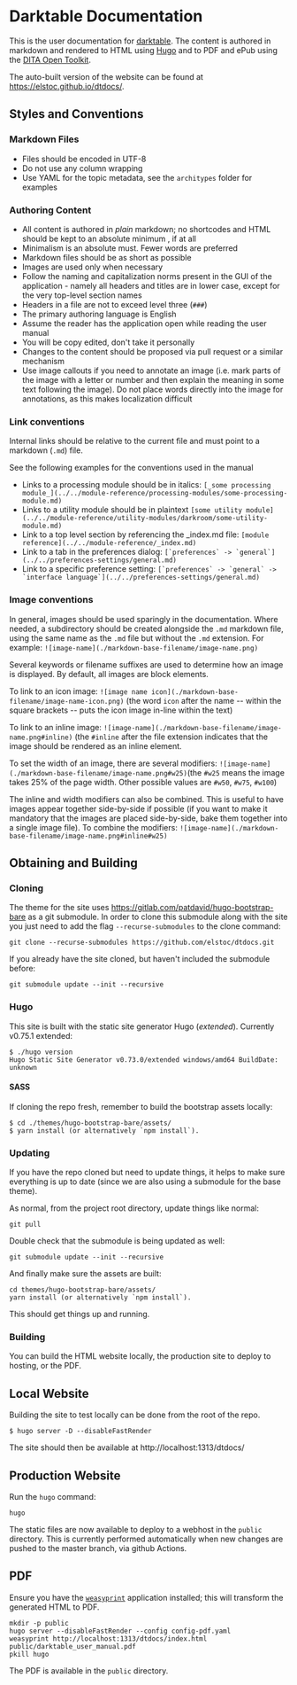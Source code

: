 # Darktable Documentation

This is the user documentation for [darktable](https://darktable.org). The content is authored in markdown and rendered to HTML using [Hugo](https://gohugo.io) and to PDF and ePub using the [DITA Open Toolkit](https://dita-ot.org).

The auto-built version of the website can be found at https://elstoc.github.io/dtdocs/.

## Styles and Conventions

### Markdown Files

- Files should be encoded in UTF-8
- Do not use any column wrapping
- Use YAML for the topic metadata, see the `architypes` folder for examples

### Authoring Content

- All content is authored in *plain*  markdown; no shortcodes and HTML should be kept to an absolute minimum , if at all
- Minimalism is an absolute must. Fewer words are preferred
- Markdown files should be as short as possible
- Images are used only when necessary
- Follow the naming and capitalization norms present in the GUI of the application - namely all headers and titles are in lower case, except for the very top-level section names
- Headers in a file are not to exceed level three (`###`)
- The primary authoring language is English
- Assume the reader has the application open while reading the user manual
- You will be copy edited, don't take it personally
- Changes to the content should be proposed via pull request or a similar mechanism
- Use image callouts if you need to annotate an image (i.e. mark parts of the image with a letter or number and then explain the meaning in some text following the image). Do not place words directly into the image for annotations, as this makes localization difficult

### Link conventions

Internal links should be relative to the current file and must point to a markdown (`.md`) file.

See the following examples for the conventions used in the manual

- Links to a processing module should be in italics: ``[_some processing module_](../../module-reference/processing-modules/some-processing-module.md)``
- Links to a utility module should be in plaintext ``[some utility module](../../module-reference/utility-modules/darkroom/some-utility-module.md)``
- Link to a top level section by referencing the _index.md file: ``[module reference](../../module-reference/_index.md)``
- Link to a tab in the preferences dialog:  ``[`preferences` -> `general`](../../preferences-settings/general.md)``
- Link to a specific preference setting:  ``[`preferences` -> `general` -> `interface language`](../../preferences-settings/general.md)``

### Image conventions

In general, images should be used sparingly in the documentation. Where needed, a subdirectory should be created alongside the `.md` markdown file, using the same name as the `.md` file but without the `.md` extension. For example: `![image-name](./markdown-base-filename/image-name.png)`

Several keywords or filename suffixes are used to determine how an image is displayed. By default, all images are block elements.

To link to an icon image:  `![image name icon](./markdown-base-filename/image-name-icon.png)` (the word `icon` after the name -- within the square brackets -- puts the icon image in-line within the text)

To link to an inline image:  `![image-name](./markdown-base-filename/image-name.png#inline)` (the `#inline` after the file extension indicates that the image should be rendered as an inline element.

To set the width of an image, there are several modifiers: `![image-name](./markdown-base-filename/image-name.png#w25)`(the `#w25` means the image takes 25% of the page width. Other possible values are `#w50`, `#w75`, `#w100`)

The inline and width modifiers can also be combined. This is useful to have images appear together side-by-side if possible (if you want to make it mandatory that the images are placed side-by-side, bake them together into a single image file). To combine the modifiers: `![image-name](./markdown-base-filename/image-name.png#inline#w25)`

## Obtaining and Building

### Cloning

The theme for the site uses https://gitlab.com/patdavid/hugo-bootstrap-bare as a git submodule.
In order to clone this submodule along with the site you just need to add the flag `--recurse-submodules` to the clone command:

    git clone --recurse-submodules https://github.com/elstoc/dtdocs.git

If you already have the site cloned, but haven't included the submodule before:

    git submodule update --init --recursive


### Hugo

This site is built with the static site generator Hugo (*extended*).
Currently v0.75.1 extended:
```
$ ./hugo version
Hugo Static Site Generator v0.73.0/extended windows/amd64 BuildDate: unknown
```

#### SASS

If cloning the repo fresh, remember to build the bootstrap assets locally:

```
$ cd ./themes/hugo-bootstrap-bare/assets/
$ yarn install (or alternatively `npm install`).
```

### Updating

If you have the repo cloned but need to update things, it helps to make sure everything is up to date (since we are also using a submodule for the base theme).

As normal, from the project root directory, update things like normal:
```
git pull
```

Double check that the submodule is being updated as well:
```
git submodule update --init --recursive
```

And finally make sure the assets are built:
```
cd themes/hugo-bootstrap-bare/assets/
yarn install (or alternatively `npm install`).
```
This should get things up and running.


### Building

You can build the HTML website locally, the production site to deploy to hosting, or the PDF.

## Local Website

Building the site to test locally can be done from the root of the repo.

```
$ hugo server -D --disableFastRender
```

The site should then be available at http://localhost:1313/dtdocs/

## Production Website

Run the `hugo` command:

```
hugo
```

The static files are now available to deploy to a webhost in the `public` directory. This is currently performed automatically when new changes are pushed to the master branch, via github Actions.

## PDF

Ensure you have the [`weasyprint`](https://weasyprint.org) application installed; this will transform the generated HTML to PDF.

```
mkdir -p public
hugo server --disableFastRender --config config-pdf.yaml
weasyprint http://localhost:1313/dtdocs/index.html public/darktable_user_manual.pdf
pkill hugo
```

The PDF is available in the `public` directory.
